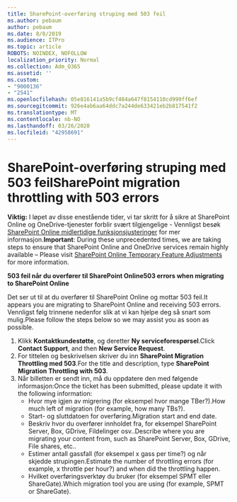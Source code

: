 ```yaml
---
title: SharePoint-overføring struping med 503 feil
ms.author: pebaum
author: pebaum
ms.date: 8/8/2019
ms.audience: ITPro
ms.topic: article
ROBOTS: NOINDEX, NOFOLLOW
localization_priority: Normal
ms.collection: Adm_O365
ms.assetid: ''
ms.custom:
- "9000136"
- "2541"
ms.openlocfilehash: 05e816141a5b9cf484a647f8154110cd999ff6ef
ms.sourcegitcommit: 926e4ab6aa64ddc7a244de633421eb2b817541f2
ms.translationtype: MT
ms.contentlocale: nb-NO
ms.lasthandoff: 03/26/2020
ms.locfileid: "42958691"
---
```

# <a name="sharepoint-migration-throttling-with-503-errors"></a><span data-ttu-id="b6634-102">SharePoint-overføring struping med 503 feil</span><span class="sxs-lookup"><span data-stu-id="b6634-102">SharePoint migration throttling with 503 errors</span></span>

<span data-ttu-id="b6634-103">**Viktig:** I løpet av disse enestående tider, vi tar skritt for å sikre at SharePoint Online og OneDrive-tjenester forblir svært tilgjengelige - Vennligst besøk [SharePoint Online midlertidige funksjonsjusteringer](https://aka.ms/ODSPAdjustments) for mer informasjon.</span><span class="sxs-lookup"><span data-stu-id="b6634-103">**Important**: During these unprecedented times, we are taking steps to ensure that SharePoint Online and OneDrive services remain highly available – Please visit [SharePoint Online Temporary Feature Adjustments](https://aka.ms/ODSPAdjustments) for more information.</span></span>

<span data-ttu-id="b6634-104">**503 feil når du overfører til SharePoint Online**</span><span class="sxs-lookup"><span data-stu-id="b6634-104">**503 errors when migrating to SharePoint Online**</span></span>

<span data-ttu-id="b6634-105">Det ser ut til at du overfører til SharePoint Online og mottar 503 feil.</span><span class="sxs-lookup"><span data-stu-id="b6634-105">It appears you are migrating to SharePoint Online and receiving 503 errors.</span></span> <span data-ttu-id="b6634-106">Vennligst følg trinnene nedenfor slik at vi kan hjelpe deg så snart som mulig.</span><span class="sxs-lookup"><span data-stu-id="b6634-106">Please follow the steps below so we may assist you as soon as possible.</span></span> 

1. <span data-ttu-id="b6634-107">Klikk **Kontaktkundestøtte**, og deretter **Ny serviceforespørsel**.</span><span class="sxs-lookup"><span data-stu-id="b6634-107">Click **Contact Support**, and then **New Service Request**.</span></span>
2. <span data-ttu-id="b6634-108">For tittelen og beskrivelsen skriver du inn **SharePoint Migration Throttling med 503**.</span><span class="sxs-lookup"><span data-stu-id="b6634-108">For the title and description, type **SharePoint Migration Throttling with 503**.</span></span>
3. <span data-ttu-id="b6634-109">Når billetten er sendt inn, må du oppdatere den med følgende informasjon:</span><span class="sxs-lookup"><span data-stu-id="b6634-109">Once the ticket has been submitted, please update it with the following information:</span></span>
    - <span data-ttu-id="b6634-110">Hvor mye igjen av migrering (for eksempel hvor mange TBer?).</span><span class="sxs-lookup"><span data-stu-id="b6634-110">How much left of migration (for example, how many TBs?).</span></span>
    - <span data-ttu-id="b6634-111">Start- og sluttdatoen for overføring.</span><span class="sxs-lookup"><span data-stu-id="b6634-111">Migration start and end date.</span></span>
    - <span data-ttu-id="b6634-112">Beskriv hvor du overfører innholdet fra, for eksempel SharePoint Server, Box, GDrive, Fildelinger osv..</span><span class="sxs-lookup"><span data-stu-id="b6634-112">Describe where you are migrating your content from, such as SharePoint Server, Box, GDrive, File shares, etc..</span></span>
    - <span data-ttu-id="b6634-113">Estimer antall gassfall (for eksempel x gass per time?) og når skjedde strupingen.</span><span class="sxs-lookup"><span data-stu-id="b6634-113">Estimate the number of throttling errors (for example, x throttle per hour?) and when did the throttling happen.</span></span>
    - <span data-ttu-id="b6634-114">Hvilket overføringsverktøy du bruker (for eksempel SPMT eller ShareGate).</span><span class="sxs-lookup"><span data-stu-id="b6634-114">Which migration tool you are using (for example, SPMT or ShareGate).</span></span>


